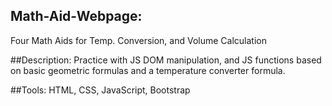 ## Math-Aid-Webpage:
Four Math Aids for Temp. Conversion, and Volume Calculation

##Description: 
Practice with JS DOM manipulation, and JS functions based on basic geometric formulas and a temperature converter formula. 

##Tools: 
HTML, CSS, JavaScript, Bootstrap
